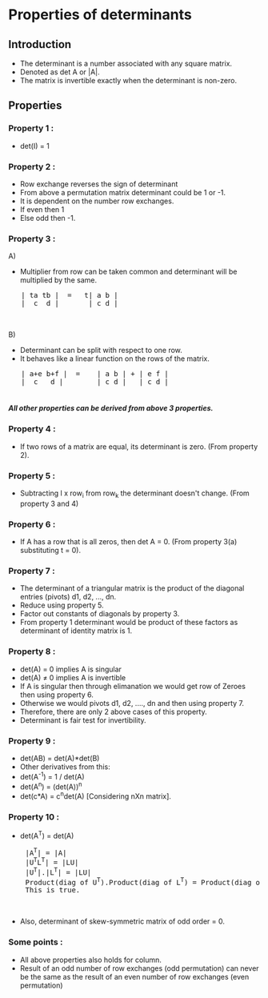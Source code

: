# Properties of determinants

## Introduction

- The determinant is a number associated with any square matrix.
- Denoted as det A or |A|.
- The matrix is invertible exactly when the determinant is non-zero.

## Properties

### Property 1 :

- det(I) = 1

### Property 2 :

- Row exchange reverses the sign of determinant
- From above a permutation matrix determinant could be 1 or -1.
- It is dependent on the number row exchanges.
- If even then 1
- Else odd then -1.

### Property 3 :

A)

- Multiplier from row can be taken common and determinant will be multiplied by the same.
<pre>
   | ta tb |  =   t| a b | 
   |  c  d |       | c d |


</pre>
B) 
- Determinant can be split with respect to one row.
- It behaves like a linear function on the rows of the matrix.
<pre>
   | a+e b+f |  =    | a b | + | e f |
   |  c   d |        | c d |   | c d |
       
</pre>
##### **All other properties can be derived from above 3 properties.**

### Property 4 :

- If two rows of a matrix are equal, its determinant is zero. (From property 2).

### Property 5 :

- Subtracting l x row<sub>i</sub> from row<sub>k</sub> the determinant doesn't change. (From property 3 and 4)

### Property 6 :

- If A has a row that is all zeros, then det A = 0. (From property 3(a) substituting t = 0).

### Property 7 :

- The determinant of a triangular matrix is the product of the diagonal entries (pivots) d1, d2, ..., dn.
- Reduce using property 5.
- Factor out constants of diagonals by property 3.
- From property 1 determinant would be product of these factors as determinant of identity matrix is 1.

### Property 8 :

- det(A) = 0 implies A is singular
- det(A) ≠ 0 implies A is invertible
- If A is singular then through elimanation we would get row of Zeroes then using property 6.
- Otherwise we would pivots d1, d2, ...., dn and then using property 7.
- Therefore, there are only 2 above cases of this property.
- Determinant is fair test for invertibility.

### Property 9 :

- det(AB) = det(A)\*det(B)
- Other derivatives from this:
- det(A<sup>-1</sup>) = 1 / det(A)
- det(A<sup>n</sup>) = (det(A))<sup>n</sup>
- det(c\*A) = c<sup>n</sup>det(A) [Considering nXn matrix].

### Property 10 :

- det(A<sup>T</sup>) = det(A)
<pre>
    |A<sup>T</sup>| = |A|
    |U<sup>T</sup>L<sup>T</sup>| = |LU|
    |U<sup>T</sup>|.|L<sup>T</sup>| = |LU|
    Product(diag of U<sup>T</sup>).Product(diag of L<sup>T</sup>) = Product(diag of L).Product(diag of U)
    This is true.


</pre>
- Also, determinant of skew-symmetric matrix of odd order = 0.

### Some points :

- All above properties also holds for column.
- Result of an odd number of row exchanges (odd permutation) can never be the same as the result of an even number of row exchanges (even permutation)
